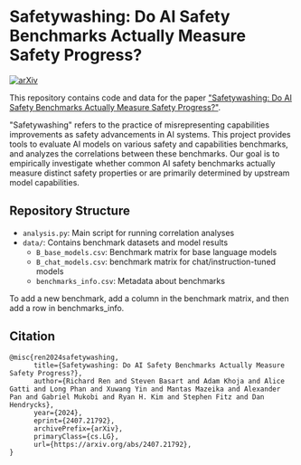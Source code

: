 # Safetywashing: Do AI Safety Benchmarks Actually Measure Safety Progress?

[![arXiv](https://img.shields.io/badge/arXiv-2407.21792-b31b1b.svg)](https://arxiv.org/abs/2407.21792)

This repository contains code and data for the paper ["Safetywashing: Do AI Safety Benchmarks Actually Measure Safety Progress?"](https://arxiv.org/abs/2407.21792).

"Safetywashing" refers to the practice of misrepresenting capabilities improvements as safety advancements in AI systems. This project provides tools to evaluate AI models on various safety and capabilities benchmarks, and analyzes the correlations between these benchmarks. Our goal is to empirically investigate whether common AI safety benchmarks actually measure distinct safety properties or are primarily determined by upstream model capabilities.

## Repository Structure

- `analysis.py`: Main script for running correlation analyses
- `data/`: Contains benchmark datasets and model results
  - `B_base_models.csv`: Benchmark matrix for base language models
  - `B_chat_models.csv`: benchmark matrix for chat/instruction-tuned models
  - `benchmarks_info.csv`: Metadata about benchmarks

To add a new benchmark, add a column in the benchmark matrix, and then add a row in benchmarks_info.

## Citation

```
@misc{ren2024safetywashing,
      title={Safetywashing: Do AI Safety Benchmarks Actually Measure Safety Progress?}, 
      author={Richard Ren and Steven Basart and Adam Khoja and Alice Gatti and Long Phan and Xuwang Yin and Mantas Mazeika and Alexander Pan and Gabriel Mukobi and Ryan H. Kim and Stephen Fitz and Dan Hendrycks},
      year={2024},
      eprint={2407.21792},
      archivePrefix={arXiv},
      primaryClass={cs.LG},
      url={https://arxiv.org/abs/2407.21792}, 
}
```
